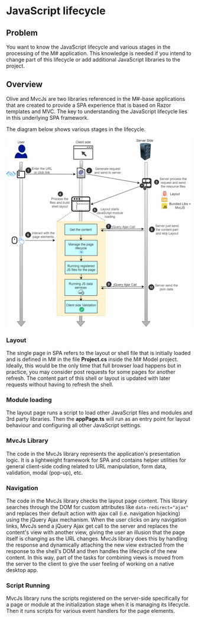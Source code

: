 # JavaScript lifecycle

## Problem

You want to know the JavaScript lifecycle and various stages in the processing of the M# application. This knowledge is needed if you intend to change part of this lifecycle or add additional JavaScript libraries to the project.

## Overview

Olive and MvcJs are two libraries referenced in the M#-base applications that are created to provide a SPA experience that is based on Razor templates and MVC. The key to understanding the JavaScript lifecycle lies in this underlying SPA framework. 


The diagram below shows various stages in the lifecycle.

![JavaScript lifecycle](images/JavascriptLifecycle.png)


### Layout
 The single page in SPA refers to the layout or shell file that is initially loaded and is defined in M# in the file **Project.cs** inside the M# Model project. Ideally, this would be the only time that full browser load happens but in practice, you may consider post requests for some pages for another refresh. The content part of this shell or layout is updated with later requests without having to refresh the shell.

### Module loading
The layout page runs a script to load other JavaScript files and modules and 3rd party libraries. Then the **appPage.ts** will run as an entry point for layout behaviour and configuring all other JavaScript settings.

### MvcJs Library
 The code in the MvcJs library represents the application's presentation logic. It is a lightweight framework for SPA and contains helper utilities for general client-side coding related to URL manipulation, form data, validation, modal (pop-up), etc.

### Navigation
The code in the MvcJs library checks the layout page content. This library searches through the DOM for custom attributes like `data-redirect="ajax"` and replaces their default action with ajax call (i.e. navigation hijacking) using the jQuery Ajax mechanism. When the user clicks on any navigation links, MvcJs send a jQuery Ajax get call to the server and replaces the content's view with another view, giving the user an illusion that the page itself is changing as the URL changes. MvcJs library does this by handling the response and dynamically attaching the new view extracted from the response to the shell's DOM and then handles the lifecycle of the new content. In this way, part of the tasks for combining views is moved from the server to the client to give the user feeling of working on a native desktop app.

### Script Running
MvcJs library runs the scripts registered on the server-side specifically for a page or module at the initialization stage when it is managing its lifecycle. Then it runs scripts for various event handlers for the page elements.




